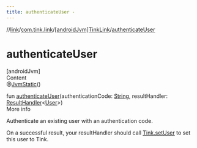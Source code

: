 ```yaml
---
title: authenticateUser -
---
```

//[link](../../index.md)/[com.tink.link](../index.md)/[[androidJvm]TinkLink](index.md)/[authenticateUser](authenticate-user.md)



# authenticateUser  
[androidJvm]  
Content  
@[JvmStatic](https://kotlinlang.org/api/latest/jvm/stdlib/kotlin.jvm/-jvm-static/index.html)()  
  
fun [authenticateUser](authenticate-user.md)(authenticationCode: [String](https://kotlinlang.org/api/latest/jvm/stdlib/kotlin/-string/index.html), resultHandler: [ResultHandler](../../com.tink.service.handler/[android-jvm]-result-handler/index.md)<[User](../../com.tink.model.user/[android-jvm]-user/index.md)>)  
More info  


Authenticate an existing user with an authentication code.



On a successful result, your resultHandler should call [Tink.setUser](../../com.tink.core/[android-jvm]-tink/set-user.md) to set this user to Tink.

  



